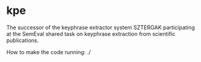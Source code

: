 kpe
===

The successor of the keyphrase extractor system SZTERGAK participating at the SemEval shared task on keyphrase extraction from scientific publications.

How to make the code running:
./
